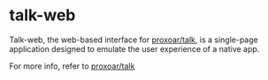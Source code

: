 # talk-web

Talk-web, the web-based interface for [proxoar/talk](https://github.com/proxoar/talk), is a single-page application designed to
emulate the user experience of a native app.

For more info, refer to [proxoar/talk](https://github.com/proxoar/talk)
